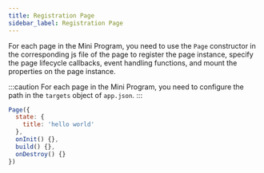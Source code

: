 ```yaml
---
title: Registration Page
sidebar_label: Registration Page
---
```


For each page in the Mini Program, you need to use the `Page` constructor in the corresponding js file of the page to register the page instance, specify the page lifecycle callbacks, event handling functions, and mount the properties on the page instance.

:::caution
For each page in the Mini Program, you need to configure the path in the `targets` object of `app.json`.
:::

```js title="page.js"
Page({
  state: {
    title: 'hello world'
  },
  onInit() {},
  build() {},
  onDestroy() {}
})
```
